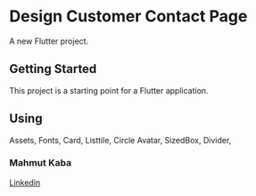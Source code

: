 # Design Customer Contact Page

A new Flutter project.

## Getting Started

This project is a starting point for a Flutter application.

## Using
Assets,
Fonts,
Card,
Listtile,
Circle Avatar,
SizedBox,
Divider,

### Mahmut Kaba
[Linkedin](https://www.linkedin.com/in/mahmut-kaba-8ab997253/)
